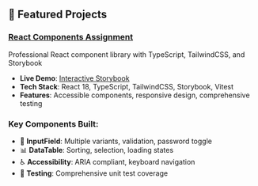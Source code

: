 ## 🚀 Featured Projects

### [React Components Assignment](https://github.com/Saumy05/react-components-assignment)
Professional React component library with TypeScript, TailwindCSS, and Storybook
- **Live Demo**: [Interactive Storybook](https://storybook-static-y13ktdlkr-saus-projects-c4150f34.vercel.app)
- **Tech Stack**: React 18, TypeScript, TailwindCSS, Storybook, Vitest
- **Features**: Accessible components, responsive design, comprehensive testing

### Key Components Built:
- 🎨 **InputField**: Multiple variants, validation, password toggle
- 📊 **DataTable**: Sorting, selection, loading states
- ♿ **Accessibility**: ARIA compliant, keyboard navigation
- 🧪 **Testing**: Comprehensive unit test coverage
